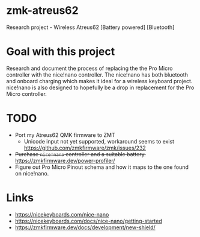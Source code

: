 # zmk-atreus62

Research project - Wireless Atreus62 [Battery powered] [Bluetooth]

# Goal with this project

Research and document the process of replacing the the Pro Micro controller with the nice!nano controller. The nice!nano has both bluetooth and onboard charging
which makes it ideal for a wireless keyboard project. nice!nano is also designed to hopefully be a drop in replacement for the Pro Micro controller. 

# TODO

- Port my Atreus62 QMK firmware to ZMT
  - Unicode input not yet supported, workaround seems to exist https://github.com/zmkfirmware/zmk/issues/232
- ~~Purchase `nice!nano` controller and a suitable battery.~~ https://zmkfirmware.dev/power-profiler/
- Figure out Pro Micro Pinout schema and how it maps to the one found on nice!nano.

# Links

- https://nicekeyboards.com/nice-nano
- https://nicekeyboards.com/docs/nice-nano/getting-started
- https://zmkfirmware.dev/docs/development/new-shield/
